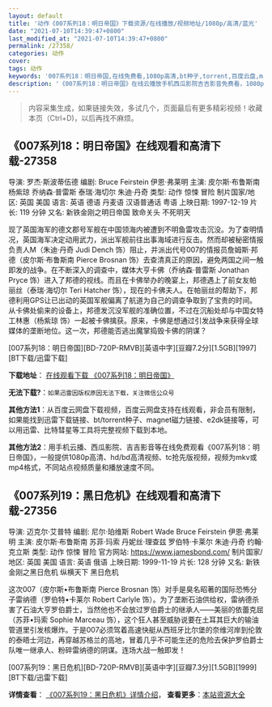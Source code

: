 ```yaml
---
layout: default
title: '动作《007系列18：明日帝国》下载资源/在线播放/视频地址/1080p/高清/蓝光'
date: "2021-07-10T14:39:47+0800"
last_modified_at: "2021-07-10T14:39:47+0800"
permalink: /27358/
categories: 动作
cover:
tags: 动作
keywords: '007系列18：明日帝国,在线免费看,1080p高清,bt种子,torrent,百度云盘,magnet,磁力链,迅雷下载资源'
description: '《007系列18：明日帝国》在线云播放手机西瓜影院吉吉影音免费看，1080p高清bd/hd未删减完整版和tc抢先枪版，mkv/mp4格式，附带bt/torrent种子、magnet/磁力链、百度云盘、网盘资源迅雷下载链接'
---
```


>内容采集生成，如果链接失效，多试几个，页面最后有更多精彩视频！收藏本页（Ctrl+D)，以后再找不麻烦。


## 《007系列18：明日帝国》在线观看和高清下载-27358

导演: 罗杰·斯波蒂伍德 编剧: Bruce Feirstein 伊恩·弗莱明 主演: 皮尔斯·布鲁斯南 杨紫琼 乔纳森·普雷斯 泰瑞·海切尔 朱迪·丹奇 类型: 动作 惊悚 冒险 制片国家/地区: 英国 美国 语言: 英语 德语 丹麦语 汉语普通话 粤语 上映日期: 1997-12-19 片长: 119 分钟 又名: 新铁金刚之明日帝国 致命关头 不死明天

现了英国海军的德文郡号军舰在中国领海内被遭到不明鱼雷攻击沉没。为了查明情况，英国海军决定动用武力，派出军舰前往出事海域进行反击。然而却被秘密情报负责人M（朱迪·丹奇 Judi Dench 饰）阻止，并派出代号007的情报员詹姆斯·邦德（皮尔斯·布鲁斯南 Pierce Brosnan 饰）去查清真正的原因，避免两国之间一触即发的战争。在不断深入的调查中，媒体大亨卡佛（乔纳森·普雷斯 Jonathan Pryce 饰）进入了邦德的视线。而且在卡佛举办的晚宴上，邦德遇上了前女友帕丽丝（泰瑞·海切尔 Teri Hatcher 饰），现在的卡佛夫人。在帕丽丝的帮助下，邦德利用GPS让已出动的英国军舰偏离了航道为自己的调查争取到了宝贵的时间。从卡佛处偷来的设备上，邦德发沉没军舰的准确位置，不过在沉船处却与中国女特工林惠（杨紫琼 饰）一起被卡佛擒获。原来，卡佛是想通过引发战争来获得全球媒体的垄断地位。这一次，邦德能否逃出魔掌捣毁卡佛的阴谋？


[007系列18：明日帝国][BD-720P-RMVB][英语中字][豆瓣7.2分][1.5GB][1997][BT下载/迅雷下载]

**下载地址**： [在线观看下载 《007系列18：明日帝国》](https://www.btdx8.com/torrent/tomorrow_never_dies_1997.html) 


**无法下载?**：`如果迅雷因版权原因无法下载，关注微信公众号 `

**其他方法1**：从百度云网盘下载视频，百度云网盘支持在线观看，非会员有限制，如果能找到迅雷下载链接、bt/torrent种子、magnet磁力链接、e2dk链接等，可以用迅雷、比特彗星等工具将完整视频下载到本地。

**其他方法2**：用手机云播、西瓜影院、吉吉影音等在线免费观看《007系列18：明日帝国》，一般提供1080p高清、hd/bd高清视频、tc抢先版视频，视频为mkv或mp4格式，不同站点视频质量和播放速度不同。


## 《007系列19：黑日危机》在线观看和高清下载-27356

导演: 迈克尔·艾普特 编剧: 尼尔·珀维斯 Robert Wade Bruce Feirstein 伊恩·弗莱明 主演: 皮尔斯·布鲁斯南 苏菲·玛索 丹妮丝·理查兹 罗伯特·卡莱尔 朱迪·丹奇 约翰·克立斯 类型: 动作 惊悚 冒险 官方网站: https://www.jamesbond.com/ 制片国家/地区: 英国 美国 语言: 英语 俄语 上映日期: 1999-11-19 片长: 128 分钟 又名: 新铁金刚之黑日危机 纵横天下 黑日危机

这次007（皮尔斯•布鲁斯南 Pierce Brosnan 饰）对手是臭名昭著的国际恐怖分子雷纳德（罗伯特•卡莱尔 Robert Carlyle 饰）。为了垄断石油供给权，雷纳德杀害了石油大亨罗伯爵士，当然他也不会放过罗伯爵士的继承人——美丽的依蕾克屈（苏菲•玛索 Sophie Marceau 饰），这个狂人甚至威胁说要在土耳其巨大的输油管道里引发核爆炸。于是007必须驾着高速快艇从西班牙比尔堡的奈维河岸到伦敦的泰晤士河边，再穿越苏格兰的高地，冒着几乎不可能生还的危险去保护罗伯爵士队唯一继承人、粉碎雷纳德的阴谋。连场大战一触即发！


[007系列19：黑日危机][BD-720P-RMVB][英语中字][豆瓣7.3分][1.5GB][1999][BT下载/迅雷下载]

**详情查看**： [《007系列19：黑日危机》详情介绍](/movie/27356/)， **查看更多**：[本站资源大全](/movie/t/all/)

